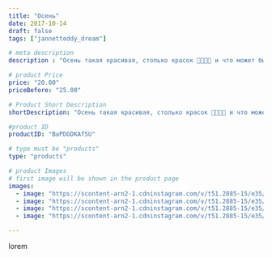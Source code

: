```yaml
---
title: "Осень"
date: 2017-10-14
draft: false
tags: ["jannetteddy_dream"]

# meta description
description : "Осень такая красивая, столько красок 🍁🍂🍃🥀 и что может быть лучше прогулки в кругу семьи!!! #яжелаювсемсчастья #всемдобра #всемлюбви #осень #люблюосень #любимаяс"

# product Price
price: "20.00"
priceBefore: "25.00"

# Product Short Description
shortDescription: "Осень такая красивая, столько красок 🍁🍂🍃🥀 и что может быть лучше прогулки в кругу семьи!!! #яжелаювсемсчастья #всемдобра #всемлюбви #осень #люблюосень #любимаясемья"

#product ID
productID: "BaPDGDKAf5U"

# type must be "products"
type: "products"

# product Images
# first image will be shown in the product page
images:
  - image: "https://scontent-arn2-1.cdninstagram.com/v/t51.2885-15/e35/22427099_1915126068737859_914175993587957760_n.jpg?_nc_ht=scontent-arn2-1.cdninstagram.com&_nc_cat=103&_nc_ohc=vZiAKCZTeP4AX9HqdDd&se=7&tp=1&oh=082f6d1a552458ec9de1f14c1010cfb8&oe=605A76F6&ig_cache_key=MTYyNTUzMDg3Nzk5ODIyNDM0MQ%3D%3D.2"
  - image: "https://scontent-arn2-1.cdninstagram.com/v/t51.2885-15/e35/22580533_157638178160419_114037978778566656_n.jpg?_nc_ht=scontent-arn2-1.cdninstagram.com&_nc_cat=107&_nc_ohc=Tr9bhs61SRwAX_XmaZi&se=7&tp=1&oh=ca5e2b93d72f888995dc537ccb8d0aa9&oe=605D32F3&ig_cache_key=MTYyNTUzMTAzMTU4NTIwODQ5NA%3D%3D.2"
  - image: "https://scontent-arn2-1.cdninstagram.com/v/t51.2885-15/e35/22427094_126549828099445_6614806057443131392_n.jpg?_nc_ht=scontent-arn2-1.cdninstagram.com&_nc_cat=101&_nc_ohc=PFxGd2ggavgAX-yghKN&se=7&tp=1&oh=990275be3b834a32dc984e8c5e2c7365&oe=605B342D&ig_cache_key=MTYyNTUzMTA0NzE5NjQ4NTQ5NA%3D%3D.2"
  - image: "https://scontent-arn2-1.cdninstagram.com/v/t51.2885-15/e35/22426865_1404669932964835_1872451925392228352_n.jpg?_nc_ht=scontent-arn2-1.cdninstagram.com&_nc_cat=107&_nc_ohc=HuIPM3NMSQ0AX-CkP-9&se=7&tp=1&oh=a4fbf90a0cc61b75483a3f70446dbde5&oe=605DBA85&ig_cache_key=MTYyNTUzMTAwNTUwNTAwNzIxMA%3D%3D.2"

---
```

lorem
